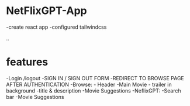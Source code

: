 # NetFlixGPT-App

-create react app
-configured tailwindcss

..
# features
-Login /logout 
    -SIGN IN / SIGN OUT FORM
    -REDIRECT TO BROWSE PAGE AFTER AUTHENTICATION
-Browse:
    - Header
    -Main Movie
            - trailer in background
            -title & description
            -Movie Suggestions
-NeflixGPT:
    -Search bar
    -Movie Suggestions


